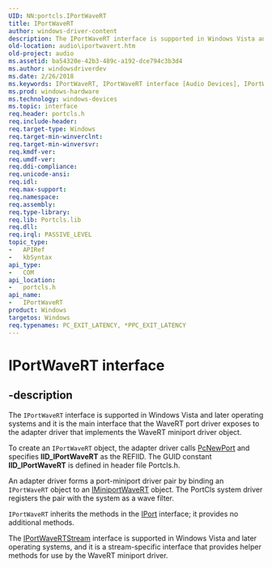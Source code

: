 ```yaml
---
UID: NN:portcls.IPortWaveRT
title: IPortWaveRT
author: windows-driver-content
description: The IPortWaveRT interface is supported in Windows Vista and later operating systems and it is the main interface that the WaveRT port driver exposes to the adapter driver that implements the WaveRT miniport driver object.
old-location: audio\iportwavert.htm
old-project: audio
ms.assetid: ba54320e-42b3-489c-a192-dce794c3b3d4
ms.author: windowsdriverdev
ms.date: 2/26/2018
ms.keywords: IPortWaveRT, IPortWaveRT interface [Audio Devices], IPortWaveRT interface [Audio Devices], described, audio.iportwavert, audmp-routines_0c88b444-3414-49e0-a021-2bc4cd6f1fff.xml, portcls/IPortWaveRT
ms.prod: windows-hardware
ms.technology: windows-devices
ms.topic: interface
req.header: portcls.h
req.include-header: 
req.target-type: Windows
req.target-min-winverclnt: 
req.target-min-winversvr: 
req.kmdf-ver: 
req.umdf-ver: 
req.ddi-compliance: 
req.unicode-ansi: 
req.idl: 
req.max-support: 
req.namespace: 
req.assembly: 
req.type-library: 
req.lib: Portcls.lib
req.dll: 
req.irql: PASSIVE_LEVEL
topic_type:
-	APIRef
-	kbSyntax
api_type:
-	COM
api_location:
-	portcls.h
api_name:
-	IPortWaveRT
product: Windows
targetos: Windows
req.typenames: PC_EXIT_LATENCY, *PPC_EXIT_LATENCY
---
```


# IPortWaveRT interface


## -description


The <code>IPortWaveRT</code> interface is supported in Windows Vista and later operating systems and it is the main interface that the WaveRT port driver exposes to the adapter driver that implements the WaveRT miniport driver object.

 To create an <code>IPortWaveRT</code> object, the adapter driver calls <a href="..\portcls\nf-portcls-pcnewport.md">PcNewPort</a> and specifies <b>IID_IPortWaveRT</b> as the REFIID. The GUID constant <b>IID_IPortWaveRT</b> is defined in header file Portcls.h.

An adapter driver forms a port-miniport driver pair by binding an <code>IPortWaveRT</code> object to an <a href="..\portcls\nn-portcls-iminiportwavert.md">IMiniportWaveRT</a> object. The PortCls system driver registers the pair with the system as a wave filter.

<code>IPortWaveRT</code> inherits the methods in the <a href="..\portcls\nn-portcls-iport.md">IPort</a> interface; it provides no additional methods.

The <a href="..\portcls\nn-portcls-iportwavertstream.md">IPortWaveRTStream</a> interface is supported in Windows Vista and later operating systems, and it is a stream-specific interface that provides helper methods for use by the WaveRT miniport driver.

